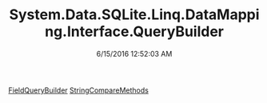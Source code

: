 ﻿---
title: System.Data.SQLite.Linq.DataMapping.Interface.QueryBuilder
date: 6/15/2016 12:52:03 AM
---

[FieldQueryBuilder](T-System.Data.SQLite.Linq.DataMapping.Interface.QueryBuilder.FieldQueryBuilder.html)
[StringCompareMethods](T-System.Data.SQLite.Linq.DataMapping.Interface.QueryBuilder.StringCompareMethods.html)
